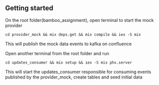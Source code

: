 ## Getting started

On the root folder(bamboo_assignment), open terminal to start the mock provider

```
cd provider_mock && mix deps.get && mix compile && iex -S mix
```

This will publish the mock data events to kafka on confluence

Open another terminal from the root folder and run 

```
cd updates_consumer && mix setup && iex -S mix phx.server
```

This will start the updates_consumer responsible for consuming events published by the provider_mock, create tables and seed initial data
